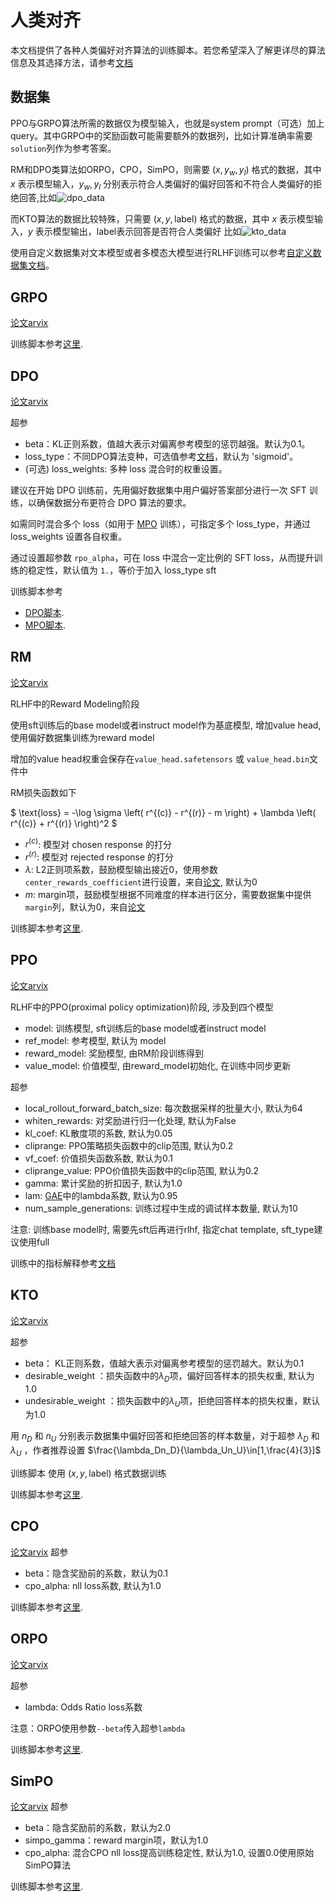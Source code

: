 # 人类对齐

本文档提供了各种人类偏好对齐算法的训练脚本。若您希望深入了解更详尽的算法信息及其选择方法，请参考[文档](https://github.com/modelscope/modelscope-classroom/blob/main/LLM-tutorial/M.%E4%BA%BA%E7%B1%BB%E5%81%8F%E5%A5%BD%E5%AF%B9%E9%BD%90%E8%AE%AD%E7%BB%83.md)


## 数据集
PPO与GRPO算法所需的数据仅为模型输入，也就是system prompt（可选）加上query。其中GRPO中的奖励函数可能需要额外的数据列，比如计算准确率需要`solution`列作为参考答案。

RM和DPO类算法如ORPO，CPO，SimPO，则需要 $(x,y_w,y_l)$ 格式的数据，其中 $x$ 表示模型输入，$y_w,y_l$ 分别表示符合人类偏好的偏好回答和不符合人类偏好的拒绝回答,比如![dpo_data](../../resources/dpo_data.png)

而KTO算法的数据比较特殊，只需要 $(x,y,\text{label})$ 格式的数据，其中 $x$ 表示模型输入，$y$ 表示模型输出，label表示回答是否符合人类偏好
比如![kto_data](../../resources/kto_data.png)

使用自定义数据集对文本模型或者多模态大模型进行RLHF训练可以参考[自定义数据集文档](../Customization/自定义数据集.md#rlhf)。

## GRPO
[论文arvix](https://arxiv.org/abs/2402.03300)

训练脚本参考[这里](https://github.com/modelscope/ms-swift/tree/main/examples/train/grpo).

## DPO
[论文arvix](https://arxiv.org/abs/2305.18290)

超参

- beta：KL正则系数，值越大表示对偏离参考模型的惩罚越强。默认为0.1。
- loss_type：不同DPO算法变种，可选值参考[文档](https://huggingface.co/docs/trl/main/en/dpo_trainer#loss-functions)，默认为 'sigmoid'。
- (可选) loss_weights: 多种 loss 混合时的权重设置。

建议在开始 DPO 训练前，先用偏好数据集中用户偏好答案部分进行一次 SFT 训练，以确保数据分布更符合 DPO 算法的要求。

如需同时混合多个 loss（如用于 [MPO](https://arxiv.org/abs/2411.10442) 训练），可指定多个 loss_type，并通过 loss_weights 设置各自权重。

通过设置超参数 `rpo_alpha`，可在 loss 中混合一定比例的 SFT loss，从而提升训练的稳定性，默认值为 `1.`，等价于加入 loss_type sft

训练脚本参考

- [DPO脚本](https://github.com/modelscope/ms-swift/tree/main/examples/train/rlhf/dpo).
- [MPO脚本](https://github.com/modelscope/ms-swift/tree/main/examples/train/rlhf/mpo.sh).

## RM
[论文arvix](https://arxiv.org/abs/2203.02155)

RLHF中的Reward Modeling阶段

使用sft训练后的base model或者instruct model作为基底模型, 增加value head, 使用偏好数据集训练为reward model

增加的value head权重会保存在`value_head.safetensors` 或 `value_head.bin`文件中

RM损失函数如下

$
\text{loss} = -\log \sigma \left( r^{(c)} - r^{(r)} - m \right) + \lambda \left( r^{(c)} + r^{(r)} \right)^2
$

- $r^{(c)}$: 模型对 chosen response 的打分
- $r^{(r)}$: 模型对 rejected response 的打分
- $\lambda$: L2正则项系数，鼓励模型输出接近0，使用参数`center_rewards_coefficient`进行设置，来自[论文](https://arxiv.org/pdf/2307.09288), 默认为0
- $m$: margin项，鼓励模型根据不同难度的样本进行区分，需要数据集中提供`margin`列，默认为0，来自[论文](https://arxiv.org/pdf/2307.09288)


训练脚本参考[这里](https://github.com/modelscope/ms-swift/tree/main/examples/train/rlhf/rm.sh).

## PPO
[论文arvix](https://arxiv.org/abs/2203.02155)

RLHF中的PPO(proximal policy optimization)阶段, 涉及到四个模型
- model: 训练模型, sft训练后的base model或者instruct model
- ref_model: 参考模型, 默认为 model
- reward_model: 奖励模型, 由RM阶段训练得到
- value_model: 价值模型, 由reward_model初始化, 在训练中同步更新

超参

- local_rollout_forward_batch_size: 每次数据采样的批量大小, 默认为64
- whiten_rewards: 对奖励进行归一化处理, 默认为False
- kl_coef: KL散度项的系数, 默认为0.05
- cliprange: PPO策略损失函数中的clip范围, 默认为0.2
- vf_coef: 价值损失函数系数, 默认为0.1
- cliprange_value: PPO价值损失函数中的clip范围, 默认为0.2
- gamma: 累计奖励的折扣因子, 默认为1.0
- lam: [GAE](https://arxiv.org/abs/1506.02438)中的lambda系数, 默认为0.95
- num_sample_generations: 训练过程中生成的调试样本数量, 默认为10


注意: 训练base model时, 需要先sft后再进行rlhf, 指定chat template, sft_type建议使用full

训练中的指标解释参考[文档](https://huggingface.co/docs/trl/ppov2_trainer#explanation-of-the-logged-metrics)


## KTO
[论文arvix](https://arxiv.org/abs/2402.01306)

超参

- beta： KL正则系数，值越大表示对偏离参考模型的惩罚越大。默认为0.1
- desirable_weight ：损失函数中的$\lambda_D$项，偏好回答样本的损失权重, 默认为1.0
- undesirable_weight ：损失函数中的$\lambda_U$项，拒绝回答样本的损失权重，默认为1.0

用 $n_D$ 和 $n_U$ 分别表示数据集中偏好回答和拒绝回答的样本数量，对于超参 $\lambda_D$ 和 $\lambda_U$ ，作者推荐设置 $\frac{\lambda_Dn_D}{\lambda_Un_U}\in[1,\frac{4}{3}]$

训练脚本
使用 $(x,y,\text{label})$ 格式数据训练

训练脚本参考[这里](https://github.com/modelscope/ms-swift/tree/main/examples/train/rlhf/kto.sh).

## CPO
[论文arvix](https://arxiv.org/abs/2401.08417)
超参

- beta：隐含奖励前的系数，默认为0.1
- cpo_alpha: nll loss系数, 默认为1.0

训练脚本参考[这里](https://github.com/modelscope/ms-swift/tree/main/examples/train/rlhf/cpo.sh).

## ORPO
[论文arvix](https://arxiv.org/abs/2403.07691)

超参

- lambda: Odds Ratio loss系数

注意：ORPO使用参数`--beta`传入超参`lambda`

训练脚本参考[这里](https://github.com/modelscope/ms-swift/tree/main/examples/train/rlhf/orpo.sh).

## SimPO
[论文arvix](https://arxiv.org/abs/2405.14734)
超参

- beta：隐含奖励前的系数，默认为2.0
- simpo_gamma：reward margin项，默认为1.0
- cpo_alpha: 混合CPO nll loss提高训练稳定性, 默认为1.0, 设置0.0使用原始SimPO算法

训练脚本参考[这里](https://github.com/modelscope/ms-swift/tree/main/examples/train/rlhf/simpo.sh).
